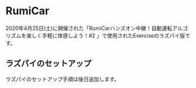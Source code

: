# RumiCar
2020年4月25日(土)に開催された「RumiCarハンズオン中継！自動運転アルゴリズムを楽しく手軽に体感しよう！#2 」で使用されたExerciseのラズパイ版です。

## ラズパイのセットアップ
ラズパイのセットアップ手順は後日追加します。
